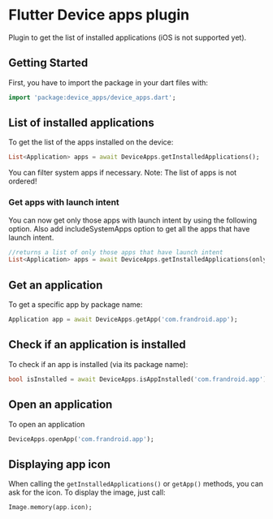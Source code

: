 # Flutter Device apps plugin

Plugin to get the list of installed applications (iOS is not supported yet).

## Getting Started

First, you have to import the package in your dart files with:
```dart
import 'package:device_apps/device_apps.dart';
```

## List of installed applications

To get the list of the apps installed on the device:

```dart
List<Application> apps = await DeviceApps.getInstalledApplications();
```

You can filter system apps if necessary.
Note: The list of apps is not ordered!

### Get apps with launch intent
You can now get only those apps with launch intent by using the following option. Also add includeSystemApps option to get all the apps that have launch intent.

```dart
//returns a list of only those apps that have launch intent
List<Application> apps = await DeviceApps.getInstalledApplications(onlyAppsWithLaunchIntent: true, includeSystemApps: true)
```


## Get an application

To get a specific app by package name:

```dart
Application app = await DeviceApps.getApp('com.frandroid.app');
```

## Check if an application is installed

To check if an app is installed (via its package name):

```dart
bool isInstalled = await DeviceApps.isAppInstalled('com.frandroid.app');
```

## Open an application

To open an application
```dart
DeviceApps.openApp('com.frandroid.app');
```

## Displaying app icon

When calling the `getInstalledApplications()` or `getApp()` methods, you can ask for the icon.
To display the image, just call:

```dart
Image.memory(app.icon);
```





